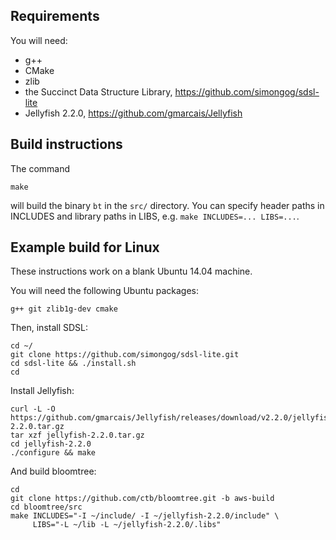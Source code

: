 ## Requirements

You will need:

* g++
* CMake
* zlib
* the Succinct Data Structure Library, https://github.com/simongog/sdsl-lite
* Jellyfish 2.2.0, https://github.com/gmarcais/Jellyfish

## Build instructions

The command

    make

will build the binary `bt` in the `src/` directory.  You can specify header
paths in INCLUDES and library paths in LIBS, e.g. `make INCLUDES=... LIBS=...`.

## Example build for Linux

These instructions work on a blank Ubuntu 14.04 machine.

You will need the following Ubuntu packages:

    g++ git zlib1g-dev cmake

Then, install SDSL:

    cd ~/
    git clone https://github.com/simongog/sdsl-lite.git
    cd sdsl-lite && ./install.sh
    cd

Install Jellyfish:

    curl -L -O https://github.com/gmarcais/Jellyfish/releases/download/v2.2.0/jellyfish-2.2.0.tar.gz
    tar xzf jellyfish-2.2.0.tar.gz
    cd jellyfish-2.2.0
    ./configure && make

And build bloomtree:

    cd
    git clone https://github.com/ctb/bloomtree.git -b aws-build
    cd bloomtree/src
    make INCLUDES="-I ~/include/ -I ~/jellyfish-2.2.0/include" \
         LIBS="-L ~/lib -L ~/jellyfish-2.2.0/.libs"

